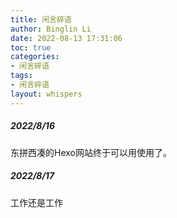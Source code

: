 ```yaml
---
title: 闲言碎语
author: Binglin Li
date: 2022-08-13 17:31:06
toc: true
categories:
- 闲言碎语
tags:
- 闲言碎语
layout: whispers
---
```


##### 2022/8/16
东拼西凑的Hexo网站终于可以用使用了。

##### 2022/8/17
工作还是工作
